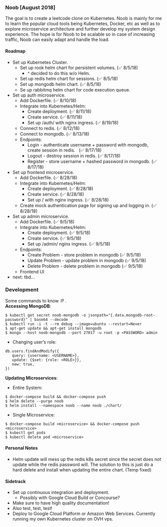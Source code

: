### Noob [August 2018]

The goal is to create a leetcode clone on Kubernetes. Noob is mainly for me to learn the popular cloud tools being Kubernetes, Docker, etc as well as to explore microservice architecture and further develop my system design experience. The hope is for Noob to be scalable so in case of increasing traffic, Noob can easily adapt and handle the load.

#### Roadmap
- Set up Kubernetes Cluster.
    * Set up rook helm chart for persistent volumes. (✅ 8/5/18)
        * ^ decided to do this w/o Helm.
    * Set up redis helm chart for sessions. (✅ 8/5/18)
    * Set up mongodb helm chart. (✅ 8/5/18)
    * Se up rabbitmq helm chart for code execution queue.
- Set up auth microservice.
    * Add Dockerfile. (✅ 8/10/18)
    * Integrate into Kubernetes/Helm:
        * Create deployment. (✅ 8/11/18)
        * Create service. (✅ 8/11/18)
        * Set up /auth/ with nginx ingress. (✅ 8/19/18)
    * Connect to redis. (✅ 8/12/18)
    * Connect to mongodb. (✅ 8/13/18)
    * Endpoints:
        * Login - authenticate username + password with mongodb,              create session in redis.               (✅ 8/17/18)
        * Logout - destroy session in redis. (✅ 8/17/18)
        * Register - store username + hashed password in mongodb. (✅ 8/17/18)
- Set up frontend microservice.
    * Add Dockerfile. (✅ 8/28/18)
    * Integrate into Kubernetes/Helm:
        * Create deployment. (✅ 8/28/18)
        * Create service. (✅ 8/28/18)
        * Set up / with nginx ingress. (✅ 8/28/18)
    * Create mock authentication page for signing up and logging in. (✅ 8/28/18)
- Set up admin microservice.
    * Add Dockerfile. (✅ 9/5/18)
    * Integrate into Kubernetes/Helm:
        * Create deployment. (✅ 9/5/18)
        * Create service. (✅ 9/5/18)
        * Set up /admin/ nginx ingress. (✅ 9/5/18)
    * Endpoints:
        * Create Problem - store problem in mongodb (✅ 9/5/18)
        * Update Problem - update problem in mongodb (✅ 9/5/18)
        * Delete Problem - delete problem in mongodb (✅ 9/5/18)
    * Frontend UI
- next: tbd…

### Development
Some commands to know :P .  
**Accessing MongoDB**:
```
$ kubectl get secret noob-mongodb -o jsonpath="{.data.mongodb-root-password}" | base64 --decode
$ kubectl run -i -t --rm debug --image=ubuntu --restart=Never
$ apt-get update && apt-get install mongodb
$ mongo --host noob-mongodb --port 27017 -u root -p <PASSWORD> admin
```
   * Changing user’s role:
```
db.users.findAndModify({
   query: {username: <USERNAME>},
   update: {$set: {role: <ROLE>}},
   new: true,
})
```

**Updating Microservices**:
* Entire System:
```
$ docker-compose build && docker-compose push
$ helm delete --purge noob
$ helm install --namespace noob --name noob ./chart/
```
* Single Microservice:
```
$ docker-compose build <microservice> && docker-compose push <microservice>
$ kubectl get pods
$ kubectl delete pod <microservice>
```

#### Personal Notes
- Helm update will mess up the redis k8s secret since the secret does not update while the redis password will. The solution to this is just do a hard delete and install when updating the entire chart. (Temp fixed)

#### Sidetrack
- Set up continuous integration and deployment.
    * Possibly with Google Cloud Build or Concourse?
- Make sure to have high quality documentation!
- Also test, test, test!
- Deploy to Google Cloud Platform or Amazon Web Services. Currently running my own Kubernetes cluster on OVH vps.

